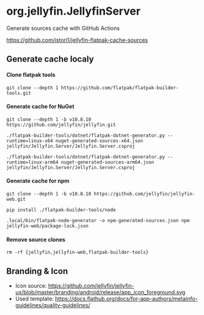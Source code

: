# org.jellyfin.JellyfinServer

Generate sources cache with GitHub Actions

https://github.com/istori1/jellyfin-flatpak-cache-sources

## Generate cache localy

#### Clone flatpak tools

`git clone --depth 1 https://github.com/flatpak/flatpak-builder-tools.git`

#### Generate cache for NuGet

`git clone --depth 1 -b v10.8.10 https://github.com/jellyfin/jellyfin.git`

`./flatpak-builder-tools/dotnet/flatpak-dotnet-generator.py --runtime=linux-x64 nuget-generated-sources-x64.json jellyfin/Jellyfin.Server/Jellyfin.Server.csproj`

`./flatpak-builder-tools/dotnet/flatpak-dotnet-generator.py --runtime=linux-arm64 nuget-generated-sources-arm64.json jellyfin/Jellyfin.Server/Jellyfin.Server.csproj`

#### Generate cache for npm

`git clone --depth 1 -b v10.8.10 https://github.com/jellyfin/jellyfin-web.git`

`pip install ./flatpak-builder-tools/node`

`.local/bin/flatpak-node-generator -o npm-generated-sources.json npm jellyfin-web/package-lock.json`

#### Remove source clones
`rm -rf {jellyfin,jellyfin-web,flatpak-builder-tools}`

## Branding & Icon

* Icon source: https://github.com/jellyfin/jellyfin-ux/blob/master/branding/android/release/app_icon_foreground.svg
* Used template: https://docs.flathub.org/docs/for-app-authors/metainfo-guidelines/quality-guidelines/
